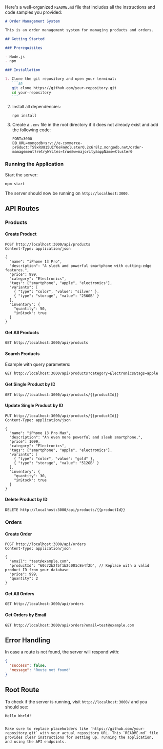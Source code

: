 Here's a well-organized `README.md` file that includes all the instructions and code samples you provided:

````markdown
# Order Management System

This is an order management system for managing products and orders.

## Getting Started

### Prerequisites

- Node.js
- npm

### Installation

1. Clone the git repository and open your terminal:
   ```sh
   git clone https://github.com/your-repository.git
   cd your-repository
   ```
````

2. Install all dependencies:

   ```sh
   npm install
   ```

3. Create a `.env` file in the root directory if it does not already exist and add the following code:

   ```env
   PORT=3000
   DB_URL=mongodb+srv://e-commerce-product:TS9xRUU15UIf0eFm@cluster0.2x6r8lz.mongodb.net/order-management?retryWrites=true&w=majority&appName=Cluster0
   ```

### Running the Application

Start the server:

```sh
npm start
```

The server should now be running on `http://localhost:3000`.

## API Routes

### Products

#### Create Product

```http
POST http://localhost:3000/api/products
Content-Type: application/json

{
  "name": "iPhone 13 Pro",
  "description": "A sleek and powerful smartphone with cutting-edge features.",
  "price": 999,
  "category": "Electronics",
  "tags": ["smartphone", "apple", "electronics"],
  "variants": [
    { "type": "color", "value": "silver" },
    { "type": "storage", "value": "256GB" }
  ],
  "inventory": {
    "quantity": 50,
    "inStock": true
  }
}
```

#### Get All Products

```http
GET http://localhost:3000/api/products
```

#### Search Products

Example with query parameters:

```http
GET http://localhost:3000/api/products?category=Electronics&tags=apple
```

#### Get Single Product by ID

```http
GET http://localhost:3000/api/products/{{productId}}
```

#### Update Single Product by ID

```http
PUT http://localhost:3000/api/products/{{productId}}
Content-Type: application/json

{
  "name": "iPhone 13 Pro Max",
  "description": "An even more powerful and sleek smartphone.",
  "price": 1099,
  "category": "Electronics",
  "tags": ["smartphone", "apple", "electronics"],
  "variants": [
    { "type": "color", "value": "gold" },
    { "type": "storage", "value": "512GB" }
  ],
  "inventory": {
    "quantity": 30,
    "inStock": true
  }
}
```

#### Delete Product by ID

```http
DELETE http://localhost:3000/api/products/{{productId}}
```

### Orders

#### Create Order

```http
POST http://localhost:3000/api/orders
Content-Type: application/json

{
  "email": "test@example.com",
  "productId": "60c72b2f5f1b2c001c8e4f2b", // Replace with a valid product ID from your database
  "price": 999,
  "quantity": 2
}
```

#### Get All Orders

```http
GET http://localhost:3000/api/orders
```

#### Get Orders by Email

```http
GET http://localhost:3000/api/orders?email=test@example.com
```

## Error Handling

In case a route is not found, the server will respond with:

```json
{
  "success": false,
  "message": "Route not found"
}
```

## Root Route

To check if the server is running, visit `http://localhost:3000/` and you should see:

```
Hello World!
```

```

Make sure to replace placeholders like `https://github.com/your-repository.git` with your actual repository URL. This `README.md` file provides clear instructions for setting up, running the application, and using the API endpoints.
```
